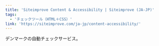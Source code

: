 ```yaml
---
title: 'Siteimprove Content & Accessibility | Siteimprove (JA-JP)'
tags:
  - 'チェックツール（HTML＋CSS）'
link: 'https://siteimprove.com/ja-jp/content-accessibility/'
---
```


デンマークの自動チェックサービス。
